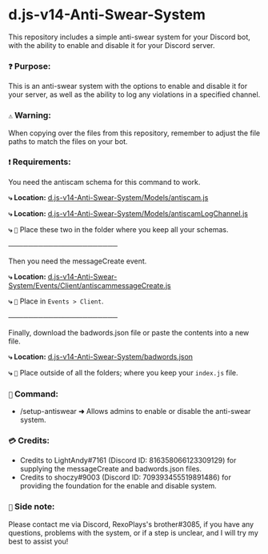 # d.js-v14-Anti-Swear-System
This repository includes a simple anti-swear system for your Discord bot, with the ability to enable and disable it for your Discord server.

### `❓` **Purpose:**
This is an anti-swear system with the options to enable and disable it for your server, as well as the ability to log any violations in a specified channel.

### `⚠️` **Warning:**
When copying over the files from this repository, remember to adjust the file paths to match the files on your bot.

### `❗` **Requirements:**
You need the antiscam schema for this command to work.

**⤷ Location:** [d.js-v14-Anti-Swear-System/Models/antiscam.js](https://github.com/sharpenhead/d.js-v14-Anti-Swear-System/blob/main/Models/antiswear.js)

**⤷ Location:** [d.js-v14-Anti-Swear-System/Models/antiscamLogChannel.js](https://github.com/sharpenhead/d.js-v14-Anti-Swear-System/blob/main/Models/antiswearLogChannel.js)

**⤷** `📁` Place these two in the folder where you keep all your schemas.

**──────────────────────**

Then you need the messageCreate event.

**⤷ Location:** [d.js-v14-Anti-Swear-System/Events/Client/antiscammessageCreate.js](https://github.com/sharpenhead/d.js-v14-Anti-Swear-System/blob/main/Events/Client/antiswearmessageCreate.js)

**⤷** `📁` Place in `Events > Client`.

**──────────────────────**

Finally, download the badwords.json file or paste the contents into a new file.

**⤷ Location:** [d.js-v14-Anti-Swear-System/badwords.json](https://github.com/sharpenhead/d.js-v14-Anti-Swear-System/blob/main/badwords.json)

**⤷** `📁` Place outside of all the folders; where you keep your `index.js` file.

### `🔧` **Command:**
- /setup-antiswear **➜** Allows admins to enable or disable the anti-swear system.

### `💳` **Credits:**
- Credits to LightAndy#7161 (Discord ID: 816358066123309129) for supplying the messageCreate and badwords.json files.
- Credits to shoczy#9003 (Discord ID: 709393455519891486) for providing the foundation for the enable and disable system.

### `📝` **Side note:**
Please contact me via Discord, RexoPlays's brother#3085, if you have any questions, problems with the system, or if a step is unclear, and I will try my best to assist you!
